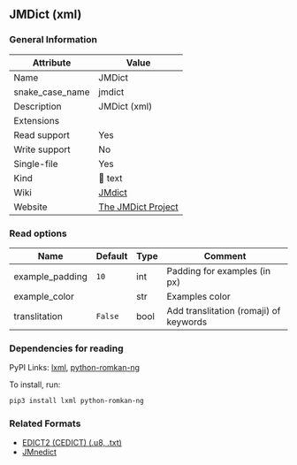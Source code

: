 ## JMDict (xml)

### General Information

| Attribute       | Value                                                            |
| --------------- | ---------------------------------------------------------------- |
| Name            | JMDict                                                           |
| snake_case_name | jmdict                                                           |
| Description     | JMDict (xml)                                                     |
| Extensions      |                                                                  |
| Read support    | Yes                                                              |
| Write support   | No                                                               |
| Single-file     | Yes                                                              |
| Kind            | 📝 text                                                           |
| Wiki            | [JMdict](https://en.wikipedia.org/wiki/JMdict)                   |
| Website         | [The JMDict Project](https://www.edrdg.org/jmdict/j_jmdict.html) |

### Read options

| Name            | Default | Type | Comment                                |
| --------------- | ------- | ---- | -------------------------------------- |
| example_padding | `10`    | int  | Padding for examples (in px)           |
| example_color   |         | str  | Examples color                         |
| translitation   | `False` | bool | Add translitation (romaji) of keywords |

### Dependencies for reading

PyPI Links: [lxml](https://pypi.org/project/lxml), [python-romkan-ng](https://pypi.org/project/python-romkan-ng)

To install, run:

```sh
pip3 install lxml python-romkan-ng
```

### Related Formats

- [EDICT2 (CEDICT) (.u8, .txt)](./edict2.md)
- [JMnedict](./jmnedict.md)

